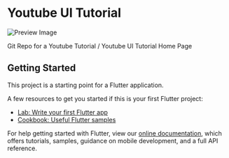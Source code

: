 # Youtube UI Tutorial

![Preview Image](https://i.ibb.co/dtjp8yy/asdlfalshrfkladf-removebg-preview.png "Preview Image")

Git Repo for a Youtube Tutorial / Youtube UI Tutorial Home Page

## Getting Started

This project is a starting point for a Flutter application.

A few resources to get you started if this is your first Flutter project:

- [Lab: Write your first Flutter app](https://flutter.dev/docs/get-started/codelab)
- [Cookbook: Useful Flutter samples](https://flutter.dev/docs/cookbook)

For help getting started with Flutter, view our
[online documentation](https://flutter.dev/docs), which offers tutorials,
samples, guidance on mobile development, and a full API reference.
